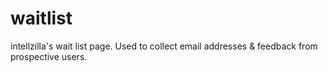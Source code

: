 # waitlist
intellzilla's wait list page. Used to collect email addresses &amp; feedback from prospective users.
